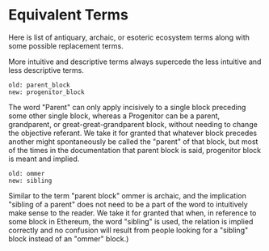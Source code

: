 # Equivalent Terms

Here is list of antiquary, archaic, or esoteric ecosystem terms along with some possible replacement terms.

More intuitive and descriptive terms always supercede the less intuitive and less descriptive terms.


```
old: parent_block
new: progenitor_block
```
The word "Parent" can only apply incisively to a single block preceding some other single block, whereas a Progenitor can be a parent, grandparent, or great-great-grandparent block, without needing to change the objective referant. We take it for granted that whatever block precedes another might spontaneously be called the "parent" of that block, but most of the times in the documentation that parent block is said, progenitor block is meant and implied.


```
old: ommer
new: sibling
```
Similar to the term "parent block" ommer is archaic, and the implication "sibling of a parent" does not need to be a part of the word to intuitively make sense to the reader. We take it for granted that when, in reference to some block in Ethereum, the word "sibling" is used, the relation is implied correctly and no confusion will result from people looking for a "sibling" block instead of an "ommer" block.) 

